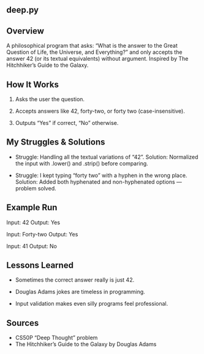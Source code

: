 ## deep.py
## Overview
A philosophical program that asks: “What is the answer to the Great Question of Life, the Universe, and Everything?” and only accepts the answer 42 (or its textual equivalents) without argument. Inspired by The Hitchhiker’s Guide to the Galaxy.

## How It Works
1. Asks the user the question.

2. Accepts answers like 42, forty-two, or forty two (case-insensitive).

3. Outputs “Yes” if correct, “No” otherwise.

## My Struggles & Solutions
- Struggle: Handling all the textual variations of “42”.
  Solution: Normalized the input with .lower() and .strip() before comparing.

- Struggle: I kept typing “forty two” with a hyphen in the wrong place.
  Solution: Added both hyphenated and non-hyphenated options — problem solved.

## Example Run

Input: 42
Output: Yes

Input: Forty-two
Output: Yes

Input: 41
Output: No


## Lessons Learned
- Sometimes the correct answer really is just 42.

- Douglas Adams jokes are timeless in programming.

- Input validation makes even silly programs feel professional.

## Sources 
- CS50P “Deep Thought” problem
- The Hitchhiker’s Guide to the Galaxy by Douglas Adams

